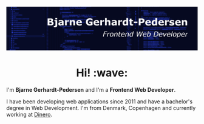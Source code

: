 ![Header](./cover-small.png 'Header')

<h1 style="text-align: center;">Hi! :wave:</h1>

I'm <strong>Bjarne Gerhardt-Pedersen</strong> and I'm a <strong>Frontend Web Developer</strong>.

I have been developing web applications since 2011 and have a bachelor's degree in Web Development. I'm from Denmark, Copenhagen and currently working at [Dinero](https://dinero.dk/).
